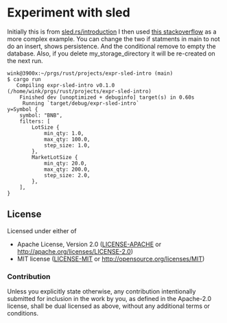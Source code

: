 # Experiment with sled

Initially this is from [sled.rs/introduction](https://sled.rs/introduction.html)
I then used [this stackoverflow](https://stackoverflow.com/questions/58358179/using-sled-how-do-i-serialize-and-deserialize)
as a more complex example. You can change the two if statments
in main to not do an insert, shows persistence. And the conditional
remove to empty the database. Also, if you delete my_storage_directory
it will be re-created on the next run.

```
wink@3900x:~/prgs/rust/projects/expr-sled-intro (main)
$ cargo run
   Compiling expr-sled-intro v0.1.0 (/home/wink/prgs/rust/projects/expr-sled-intro)
    Finished dev [unoptimized + debuginfo] target(s) in 0.60s
     Running `target/debug/expr-sled-intro`
y=Symbol {
    symbol: "BNB",
    filters: [
        LotSize {
            min_qty: 1.0,
            max_qty: 100.0,
            step_size: 1.0,
        },
        MarketLotSize {
            min_qty: 20.0,
            max_qty: 200.0,
            step_size: 2.0,
        },
    ],
}
```
## License

Licensed under either of

- Apache License, Version 2.0 ([LICENSE-APACHE](LICENSE-APACHE) or http://apache.org/licenses/LICENSE-2.0)
- MIT license ([LICENSE-MIT](LICENSE-MIT) or http://opensource.org/licenses/MIT)

### Contribution

Unless you explicitly state otherwise, any contribution intentionally submitted
for inclusion in the work by you, as defined in the Apache-2.0 license, shall
be dual licensed as above, without any additional terms or conditions.
